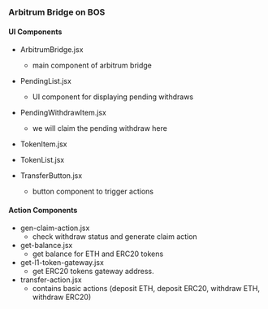 ### Arbitrum Bridge on BOS

#### UI Components

- ArbitrumBridge.jsx
  - main component of arbitrum bridge
- PendingList.jsx

  - UI component for displaying pending withdraws

- PendingWithdrawItem.jsx

  - we will claim the pending withdraw here

- TokenItem.jsx

- TokenList.jsx

- TransferButton.jsx

  - button component to trigger actions

#### Action Components

- gen-claim-action.jsx
  - check withdraw status and generate claim action
- get-balance.jsx
  - get balance for ETH and ERC20 tokens
- get-l1-token-gateway.jsx
  - get ERC20 tokens gateway address.
- transfer-action.jsx
  - contains basic actions (deposit ETH, deposit ERC20, withdraw ETH, withdraw ERC20)
